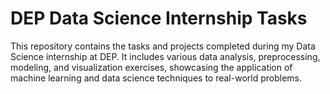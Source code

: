 # DEP Data Science Internship Tasks
This repository contains the tasks and projects completed during my Data Science internship at DEP. It includes various data analysis, preprocessing, modeling, and visualization exercises, showcasing the application of machine learning and data science techniques to real-world problems.
